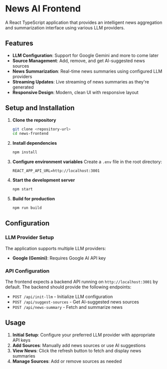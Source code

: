 # News AI Frontend

A React TypeScript application that provides an intelligent news aggregation and summarization interface using various LLM providers.

## Features

- **LLM Configuration**: Support for Google Gemini and more to come later
- **Source Management**: Add, remove, and get AI-suggested news sources
- **News Summarization**: Real-time news summaries using configured LLM providers
- **Streaming Updates**: Live streaming of news summaries as they're generated
- **Responsive Design**: Modern, clean UI with responsive layout


## Setup and Installation

1. **Clone the repository**
   ```bash
   git clone <repository-url>
   cd news-frontend
   ```

2. **Install dependencies**
   ```bash
   npm install
   ```

3. **Configure environment variables**
   Create a `.env` file in the root directory:
   ```env
   REACT_APP_API_URL=http://localhost:3001
   ```

4. **Start the development server**
   ```bash
   npm start
   ```

5. **Build for production**
   ```bash
   npm run build
   ```

## Configuration

### LLM Provider Setup

The application supports multiple LLM providers:

- **Google (Gemini)**: Requires Google AI API key

### API Configuration

The frontend expects a backend API running on `http://localhost:3001` by default. The backend should provide the following endpoints:

- `POST /api/init-llm` - Initialize LLM configuration
- `POST /api/suggest-sources` - Get AI-suggested news sources
- `POST /api/news-summary` - Fetch and summarize news

## Usage

1. **Initial Setup**: Configure your preferred LLM provider with appropriate API keys
2. **Add Sources**: Manually add news sources or use AI suggestions
3. **View News**: Click the refresh button to fetch and display news summaries
4. **Manage Sources**: Add or remove sources as needed

